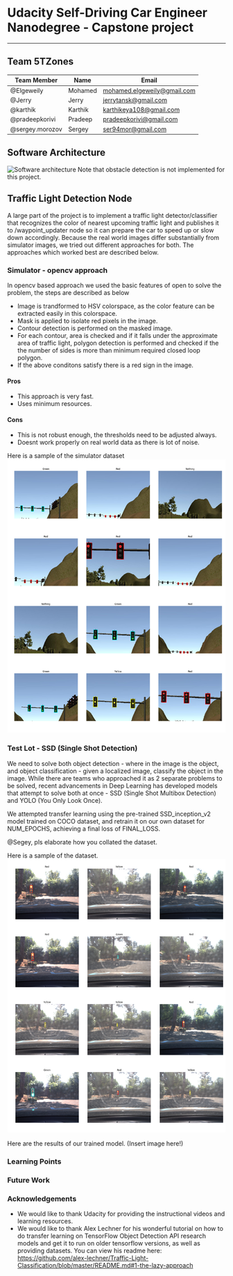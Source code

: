 # Udacity Self-Driving Car Engineer Nanodegree - Capstone project
--------

## Team 5TZones
|   Team Member   |  Name   |            Email            |
|-----------------|---------|-----------------------------|
| @Elgeweily      | Mohamed | mohamed.elgeweily@gmail.com |
| @Jerry          | Jerry   | jerrytansk@gmail.com        |
| @karthik        | Karthik | karthikeya108@gmail.com     |
| @pradeepkorivi  | Pradeep | pradeepkorivi@gmail.com     |
| @sergey.morozov | Sergey  | ser94mor@gmail.com          |

## Software Architecture
![Software architecture](https://d17h27t6h515a5.cloudfront.net/topher/2017/September/59b6d115_final-project-ros-graph-v2/final-project-ros-graph-v2.png)
Note that obstacle detection is not implemented for this project.

## Traffic Light Detection Node

A large part of the project is to implement a traffic light detector/classifier that recognizes the color of nearest upcoming traffic light and publishes it to /waypoint_updater node so it can prepare the car to speed up or slow down accordingly. Because the real world images differ substantially from simulator images, we tried out different approaches for both. The approaches which worked best are described below.

### Simulator - opencv approach
In opencv based approach we used the basic features of open to solve the problem, the steps are described as below
* Image is trandformed to HSV colorspace, as the color feature can be extracted easily in this colorspace.
* Mask is applied to isolate red pixels in the image. 
* Contour detection is performed on the masked image.
* For each contour, area is checked and if it falls under the approximate area of traffic light, polygon detection is performed and checked if the the number of sides is more than minimum required closed loop polygon. 
* If the above conditons satisfy there is a red sign in the image. 

#### Pros
* This approach is very fast.
* Uses minimum resources.

#### Cons
* This is not robust enough, the thresholds need to be adjusted always.
* Doesnt work properly on real world data as there is lot of noise. 

Here is a sample of the simulator dataset
![simulator training images](report/sim_visualization.png)

### Test Lot - SSD (Single Shot Detection)
We need to solve both object detection - where in the image is the object, and object classification - given a localized image, classify the object in the image. While there are teams who approached it as 2 separate problems to be solved, recent advancements in Deep Learning has developed models that attempt to solve both at once - SSD (Single Shot Multibox Detection) and YOLO (You Only Look Once).

We attempted transfer learning using the pre-trained SSD_inception_v2 model trained on COCO dataset, and retrain it on our own dataset for NUM_EPOCHS, achieving a final loss of FINAL_LOSS.

@Segey, pls elaborate how you collated the dataset.

Here is a sample of the dataset.
![Udacity Test Site training images](report/udacity_visualization.png)

Here are the results of our trained model.
(Insert image here!)

### Learning Points


### Future Work


### Acknowledgements

- We would like to thank Udacity for providing the instructional videos and learning resources.
- We would like to thank Alex Lechner for his wonderful tutorial on how to do transfer learning on TensorFlow Object Detection API research models and get it to run on older tensorflow versions, as well as providing datasets. You can view his readme here: https://github.com/alex-lechner/Traffic-Light-Classification/blob/master/README.md#1-the-lazy-approach
